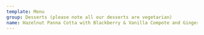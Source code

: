 ```yaml
---
template: Menu
group: Desserts (please note all our desserts are vegetarian)
name: Hazelnut Panna Cotta with Blackberry & Vanilla Compote and Ginger Tuile (GF)
---
```


